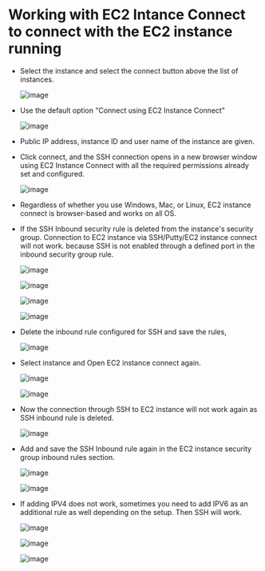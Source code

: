 # Working with EC2 Intance Connect to connect with the EC2 instance running

- Select the instance and select the connect button above the list of instances.

  ![image](https://github.com/user-attachments/assets/489e2b5d-91b3-4d17-9832-879f5a2049c4)

- Use the default option "Connect using EC2 Instance Connect"

  ![image](https://github.com/user-attachments/assets/e7dda773-8d52-4fe2-883b-0ab7121c1d36)

- Public IP address, instance ID and user name of the instance are given.

- Click connect, and the SSH connection opens in a new browser window using EC2 Instance Connect with all the required permissions already set and configured.

  ![image](https://github.com/user-attachments/assets/cc62a94d-9b47-4151-8495-6614cc1bda33)

- Regardless of whether you use Windows, Mac, or Linux, EC2 instance connect is browser-based and works on all OS.

- If the SSH Inbound security rule is deleted from the instance's security group. Connection to EC2 instance via SSH/Putty/EC2 instance connect will not work. because SSH is not enabled through a defined port in the inbound security group rule.

  ![image](https://github.com/user-attachments/assets/59da8f5f-b95e-419a-8c79-01207aeeaf84)

  ![image](https://github.com/user-attachments/assets/d75308d8-e884-4d85-82e7-999cf0ae6fd9)

  ![image](https://github.com/user-attachments/assets/d7eb955e-3d4c-4c90-bd45-a236f29a8e34)

  ![image](https://github.com/user-attachments/assets/067d0d8f-1c12-4bb2-a63c-28fd0052d03d)

- Delete the inbound rule configured for SSH and save the rules,

  ![image](https://github.com/user-attachments/assets/1f045180-34ea-4d09-a60f-672f61f36467)

- Select instance and Open EC2 instance connect again.

  ![image](https://github.com/user-attachments/assets/0b5fbd5d-4a0a-4780-b156-2b66a8433212)

  ![image](https://github.com/user-attachments/assets/1ee61e68-57e4-4df6-a719-ce0f6a8d93af)

- Now the connection through SSH to EC2 instance will not work again as SSH inbound rule is deleted.

  ![image](https://github.com/user-attachments/assets/7220d949-fe5b-4f1f-9341-0a285d7fc10e)

- Add and save the SSH Inbound rule again in the EC2 instance security group inbound rules section.

  ![image](https://github.com/user-attachments/assets/2547fd8d-6c99-4d92-8337-deb55aebd166)

  ![image](https://github.com/user-attachments/assets/d248bae8-9041-4b0c-ad1f-bd6b1ef52d70)

- If adding IPV4 does not work, sometimes you need to add IPV6 as an additional rule as well depending on the setup. Then SSH will work.

  ![image](https://github.com/user-attachments/assets/e86c8a18-26f0-41bd-a0fe-d79348b7b744)

  ![image](https://github.com/user-attachments/assets/31b5f431-041d-4bf7-bc96-20e381708dc8)

  ![image](https://github.com/user-attachments/assets/24d946a2-ef38-4cf5-80bf-88f757aee260)











  



  




